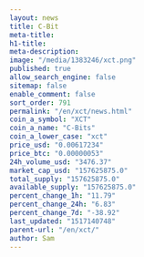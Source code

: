 ```yaml
---
layout: news
title: C-Bit
meta-title: 
h1-title: 
meta-description: 
image: "/media/1383246/xct.png"
published: true
allow_search_engine: false
sitemap: false
enable_comment: false
sort_order: 791
permalink: "/en/xct/news.html"
coin_a_symbol: "XCT"
coin_a_name: "C-Bits"
coin_a_lower_case: "xct"
price_usd: "0.00617234"
price_btc: "0.00000053"
24h_volume_usd: "3476.37"
market_cap_usd: "157625875.0"
total_supply: "157625875.0"
available_supply: "157625875.0"
percent_change_1h: "11.79"
percent_change_24h: "6.83"
percent_change_7d: "-38.92"
last_updated: "1517140748"
parent-url: "/en/xct/"
author: Sam
---
```


